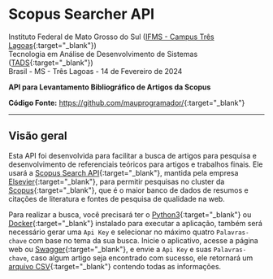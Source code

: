 # Scopus Searcher API

Instituto Federal de Mato Grosso do Sul ([IFMS - Campus Três Lagoas](https://www.ifms.edu.br/campi/campus-tres-lagoas){:target="_blank"}) <br/>
Tecnologia em Análise de Desenvolvimento de Sistemas ([TADS](https://www.ifms.edu.br/campi/campus-tres-lagoas/cursos/graduacao/analise-e-desenvolvimento-de-sistemas){:target="_blank"}) <br/>
Brasil - MS - Três Lagoas - 14 de Fevereiro de 2024<br/>

**API para Levantamento Bibliográfico de Artigos da Scopus** <br/>

**Código Fonte:** <https://github.com/mauprogramador/>{:target="_blank"}

---

## Visão geral

Esta API foi desenvolvida para facilitar a busca de artigos para pesquisa e desenvolvimento de referenciais teóricos para artigos e trabalhos finais. Ele usará a [Scopus Search API](https://dev.elsevier.com/documentation/SCOPUSSearchAPI.wadl){:target="_blank"}, mantida pela empresa [Elsevier](https://www.elsevier.com/pt-br){:target="_blank"}, para permitir pesquisas no cluster da [Scopus](https://www.scopus.com/home.uri){:target="_blank"}, que é o maior banco de dados de resumos e citações de literatura e fontes de pesquisa de qualidade na web.

Para realizar a busca, você precisará ter o [Python3](https://www.python.org/){:target="_blank"} ou [Docker](https://www.docker.com/){:target="_blank"} instalado para executar a aplicação, também será necessário gerar uma `Api Key` e selecionar no máximo quatro `Palavras-chave` com base no tema da sua busca. Inicie o aplicativo, acesse a página web ou [Swagger](https://github.com/swagger-api/swagger-ui){:target="_blank"}, e envie a `Api Key` e suas `Palavras-chave`, caso algum artigo seja encontrado com sucesso, ele retornará um [arquivo CSV](https://pt.wikipedia.org/wiki/Comma-separated_values){:target="_blank"} contendo todas as informações.
